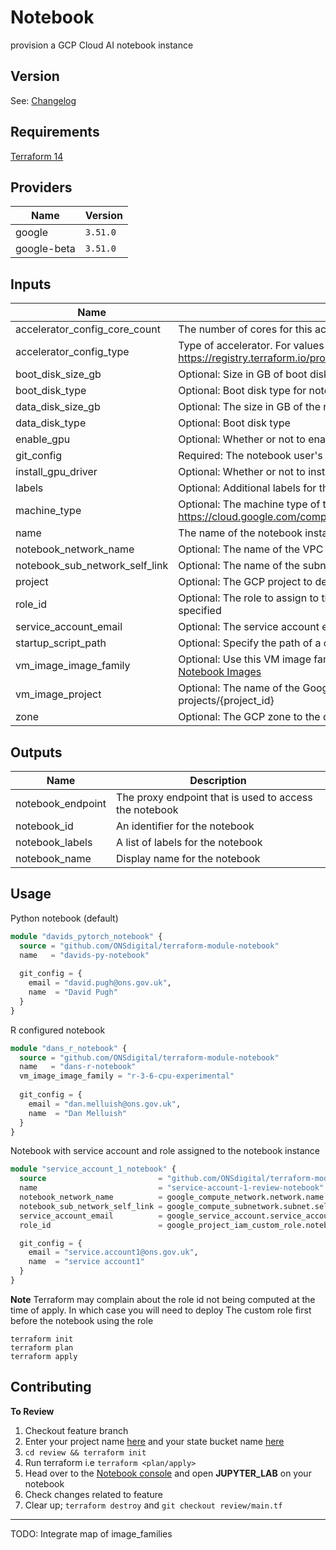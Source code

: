 # Notebook

provision a GCP Cloud AI notebook instance

## Version
See: [Changelog](./CHANGELOG.md)

## Requirements

[Terraform 14](https://www.terraform.io/downloads.html)

## Providers

| Name | Version |
|------|---------|
| google | `3.51.0` |
| google-beta | `3.51.0` |

## Inputs

| Name | Description | Type | Default | Required |
|------|-------------|------|---------|:--------:|
| accelerator\_config\_core\_count | The number of cores for this accelerator | `number` | `1` | no |
| accelerator\_config\_type | Type of accelerator. For values see: https://registry.terraform.io/providers/hashicorp/google/latest/docs/resources/notebooks_instance#type | `string` | `"NVIDIA_TESLA_T4"` | no |
| boot\_disk\_size\_gb | Optional: Size in GB of boot disk | `number` | `50` | no |
| boot\_disk\_type | Optional: Boot disk type for notebook instance | `string` | `"PD_STANDARD"` | no |
| data\_disk\_size\_gb | Optional:  The size in GB of the non-boot disk | `number` | `1` | no |
| data\_disk\_type | Optional: Boot disk type | `string` | `"DISK_TYPE_UNSPECIFIED"` | no |
| enable\_gpu | Optional: Whether or not to enable GPU | `bool` | `false` | no  |
| git\_config | Required: The notebook user's name and email address to set name and email in git config | `map(string)` | n/a | yes |
| install\_gpu\_driver | Optional: Whether or not to install the GPU driver | `bool` | `false` | no |
| labels | Optional: Additional labels for the notebook | `map` | `{}` | no |
| machine\_type | Optional: The machine type of the notebook instance. For other options, see: https://cloud.google.com/compute/docs/machine-types | `string` | `"n1-standard-1"` | no |
| name | The name of the notebook instance | `string` | n/a | yes |
| notebook\_network\_name | Optional: The name of the VPC to deploy this instance is in | `string` | `"notebook-vpc"` | no |
| notebook\_sub\_network\_self\_link | Optional: The name of the subnet to deploy this instance is in | `string` | `""` | no |
| project | Optional: The GCP project to deploy the notebook instance into | `string` | `""` | no |
| role\_id | Optional: The role to assign to the notebook service account. **Note** Requires `service_account_email` to be specified | `string` | `""` | no |
| service\_account\_email | Optional: The service account email to run the notebook instance as | `string` | `""` | no |
| startup\_script\_path | Optional: Specify the path of a custom startup script | `string` | n/a | no |
| vm\_image\_image\_family | Optional: Use this VM image family to find the image; the newest image in this family will be used. See: [Notebook Images](https://cloud.google.com/ai-platform/deep-learning-vm/docs/images) | `string` | `"pytorch-latest-cpu"` | no |
| vm\_image\_project | Optional: The name of the Google Cloud project that this VM image belongs to. Format: projects/{project\_id} | `string` | `"deeplearning-platform-release"` | no |
| zone | Optional: The GCP zone to the deploy the note book instance into | `string` | `"europe-west2"` | no |


## Outputs

| Name | Description |
|------|-------------|
| notebook\_endpoint | The proxy endpoint that is used to access the notebook |
| notebook\_id | An identifier for the notebook |
| notebook\_labels | A list of labels for the notebook |
| notebook\_name | Display name for the notebook |


## Usage

Python notebook (default)

```terraform
module "davids_pytorch_notebook" {
  source = "github.com/ONSdigital/terraform-module-notebook"
  name   = "davids-py-notebook"
  
  git_config = {
    email = "david.pugh@ons.gov.uk",
    name  = "David Pugh"
  }
}
```

R configured notebook

```terraform
module "dans_r_notebook" {
  source = "github.com/ONSdigital/terraform-module-notebook"
  name   = "dans-r-notebook"
  vm_image_image_family = "r-3-6-cpu-experimental"
  
  git_config = {
    email = "dan.melluish@ons.gov.uk",
    name  = "Dan Melluish"
  }
}
```

Notebook with service account and role assigned to the notebook instance

```terraform
module "service_account_1_notebook" {
  source                         = "github.com/ONSdigital/terraform-module-notebook"
  name                           = "service-account-1-review-notebook"
  notebook_network_name          = google_compute_network.network.name
  notebook_sub_network_self_link = google_compute_subnetwork.subnet.self_link
  service_account_email          = google_service_account.service_account_1.email
  role_id                        = google_project_iam_custom_role.notebook_user_role.id

  git_config = {
    email = "service.account1@ons.gov.uk",
    name  = "service account1"
  }
}
```

**Note**
Terraform may complain about the role id not being computed at the time of apply. In which case you will need to deploy 
The custom role first before the notebook using the role

```shell
terraform init
terraform plan
terraform apply
```

## Contributing 

__To Review__

1. Checkout feature branch
2. Enter your project name [here](review/main.tf#L2) and your state bucket name [here](review/main.tf#L19)
2. `cd review && terraform init`
2. Run terraform i.e `terraform <plan/apply>`
3. Head over to the [Notebook console](https://console.cloud.google.com/ai/platform/notebooks/list/instances) and open __JUPYTER_LAB__ on your notebook
4. Check changes related to feature
5. Clear up; `terraform destroy` and `git checkout review/main.tf`

---
TODO: Integrate map of image_families
